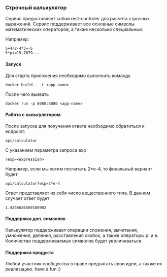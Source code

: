 ### Строчный калькулятор

Сервис предоставляет собой rest-controler для расчета строчных выражений. Сервис поддерживает все основные символы математических операторов, а также несколько специальных:

Например:

```
5+4/2-4*3=-5
5*pi=15,7079...
```

#### Запуск

Для старта приложения необходимо выполнить команду 

```
docker build . -t <app-name>
```

После чего вызвать

```
docker run -p 8080:8080 <app-name>
```

#### Работа с калькулятором

После запуска для получения ответа необходимо обратиться к endpoint:

```
api/calculator
```

C указанием параметра запроса exp

```
?exp=<expression>
```

Например, если мы хотим посчитать 2*e-4, то финальный вариант будет

```
api/calculator?exp=2*e-4
```

Ответ представляет из себя число вещественного типа. В данном случает ответ будет

```
1.4365636569180902
```

#### Поддержка доп. символов

Калькулятор поддерживает операции сложения, вычитания, умножения, деления, расставления скобок, а также операторы pi и e. Количество поддерживаемых символов будет увеличиваться.

#### Поддержка продукта

Любой участник сообщества в праве предлагать свои идеи, а также их реализацию. have a fun :)

#### 

